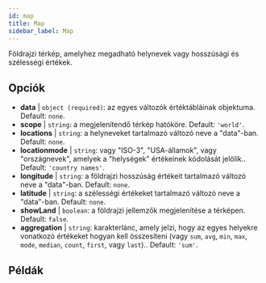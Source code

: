 ```yaml
---
id: map
title: Map
sidebar_label: Map
---
```


Földrajzi térkép, amelyhez megadható helynevek vagy hosszúsági és szélességi értékek.

## Opciók

* __data__ | `object (required)`: az egyes változók értéktábláinak objektuma. Default: `none`.
* __scope__ | `string`: a megjelenítendő térkép hatóköre. Default: `'world'`.
* __locations__ | `string`: a helyneveket tartalmazó változó neve a "data"-ban. Default: `none`.
* __locationmode__ | `string`: vagy "ISO-3", "USA-államok", vagy "országnevek", amelyek a "helységek" értékeinek kódolását jelölik.. Default: `'country names'`.
* __longitude__ | `string`: a földrajzi hosszúság értékeit tartalmazó változó neve a "data"-ban. Default: `none`.
* __latitude__ | `string`: a szélességi értékeket tartalmazó változó neve a "data"-ban. Default: `none`.
* __showLand__ | `boolean`: a földrajzi jellemzők megjelenítése a térképen. Default: `false`.
* __aggregation__ | `string`: karakterlánc, amely jelzi, hogy az egyes helyekre vonatkozó értékeket hogyan kell összesíteni (vagy `sum`, `avg`, `min`, `max`, `mode`, `median`, `count`, `first`, vagy `last`).. Default: `'sum'`.


## Példák
